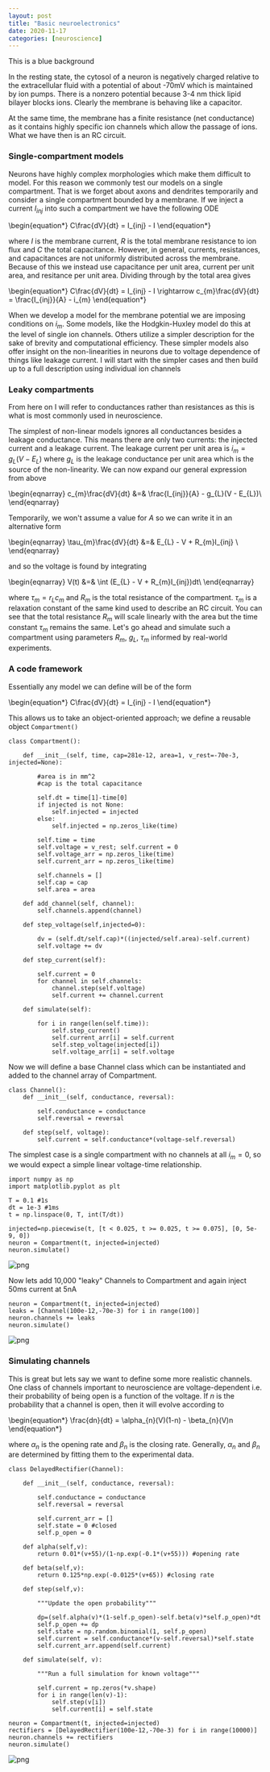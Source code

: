 ```yaml
---
layout: post
title: "Basic neuroelectronics"
date: 2020-11-17
categories: [neuroscience]
---
```


<div class="alert alert-block alert-info">
This is a blue background
</div>

In the resting state, the cytosol of a neuron is negatively charged relative to
the extracellular fluid with a potential of about -70$\mathrm{mV}$ which is
maintained by ion pumps. There is a nonzero potential because 3-4 nm thick
lipid bilayer blocks ions. Clearly the membrane is behaving like a capacitor.

At the same time, the membrane has a finite resistance (net conductance) as it
contains highly specific ion channels which allow the passage of ions.
What we have then is an RC circuit.

### Single-compartment models

Neurons have highly complex morphologies which make them difficult to model.
For this reason we commonly test our models on a single compartment.
That is we forget about axons and dendrites temporarily and consider a
single compartment bounded by a membrane. If we inject a current $I_{inj}$
into such a compartment we have the following ODE

\begin{equation*}
C\frac{dV}{dt} = I_{inj} - I
\end{equation*}

where $I$ is the membrane current, $R$ is the total membrane resistance to ion
flux and $C$ the total capacitance. However, in general, currents, resistances,
and capacitances are not uniformly distributed across the membrane.
Because of this we instead use capacitance per unit area, current per unit area,
and resitance per unit area. Dividing through by the total area gives

\begin{equation*}
C\frac{dV}{dt} = I_{inj} - I \rightarrow c_{m}\frac{dV}{dt} = \frac{I_{inj}}{A} - i_{m}
\end{equation*}

When we develop a model for the membrane potential we are imposing conditions on $i_{m}$.
Some models, like the Hodgkin-Huxley model do this at the level of single ion channels.
Others utilize a simpler description for the sake of brevity and computational efficiency.
These simpler models also offer insight on the non-linearities in neurons due to
voltage dependence of things like leakage current. I will start with the simpler
cases and then build up to a full description using individual ion channels

### Leaky compartments

From here on I will refer to conductances rather than resistances as this is
what is most commonly used in neuroscience.

The simplest of non-linear models ignores all conductances besides a leakage conductance.
This means there are only two currents: the injected current and a leakage current.
The leakage current per unit area is $i_{m} = g_{L}(V - E_{L})$ where $g_{L}$ is
the leakage conductance per unit area which is the source of the non-linearity.
We can now expand our general expression from above

\begin{eqnarray}
c_{m}\frac{dV}{dt} &=& \frac{I_{inj}}{A} - g_{L}(V - E_{L})\\
\end{eqnarray}

Temporarily, we won't assume a value for $A$ so we can write it in an alternative form

\begin{eqnarray}
\tau_{m}\frac{dV}{dt} &=& E_{L} - V + R_{m}I_{inj} \\
\end{eqnarray}

and so the voltage is found by integrating

\begin{eqnarray}
V(t) &=& \int (E_{L} - V + R_{m}I_{inj})dt\\
\end{eqnarray}

where $\tau_{m}=r_{L}c_{m}$ and $R_{m}$ is the total resistance of the compartment.
$\tau_{m}$ is a relaxation constant of the same kind used to describe an RC circuit.
 You can see that the total resistance $R_{m}$ will scale linearly with the area
 but the time constant $\tau_{m}$ remains the same. Let's go ahead and simulate
 such a compartment using parameters $R_{m}$, $g_{L}$, $\tau_{m}$ informed by real-world experiments.

### A code framework

Essentially any model we can define will be of the form

\begin{equation*}
C\frac{dV}{dt} = I_{inj} - I
\end{equation*}

This allows us to take an object-oriented approach; we define a reusable object ```Compartment()```


```code
class Compartment():

    def __init__(self, time, cap=281e-12, area=1, v_rest=-70e-3, injected=None):

        #area is in mm^2
        #cap is the total capacitance

        self.dt = time[1]-time[0]
        if injected is not None:
            self.injected = injected
        else:
            self.injected = np.zeros_like(time)

        self.time = time
        self.voltage = v_rest; self.current = 0
        self.voltage_arr = np.zeros_like(time)
        self.current_arr = np.zeros_like(time)

        self.channels = []
        self.cap = cap
        self.area = area

    def add_channel(self, channel):
        self.channels.append(channel)

    def step_voltage(self,injected=0):

        dv = (self.dt/self.cap)*((injected/self.area)-self.current)
        self.voltage += dv

    def step_current(self):

        self.current = 0
        for channel in self.channels:
            channel.step(self.voltage)
            self.current += channel.current

    def simulate(self):

        for i in range(len(self.time)):
            self.step_current()
            self.current_arr[i] = self.current
            self.step_voltage(injected[i])
            self.voltage_arr[i] = self.voltage
```

Now we will define a base Channel class which can be instantiated and added
to the channel array of Compartment.

```code
class Channel():
    def __init__(self, conductance, reversal):

        self.conductance = conductance
        self.reversal = reversal

    def step(self, voltage):
        self.current = self.conductance*(voltage-self.reversal)
```

The simplest case is a single compartment with no channels at all $i_{m}=0$,
so we would expect a simple linear voltage-time relationship.

```code
import numpy as np
import matplotlib.pyplot as plt

T = 0.1 #1s
dt = 1e-3 #1ms
t = np.linspace(0, T, int(T/dt))

injected=np.piecewise(t, [t < 0.025, t >= 0.025, t >= 0.075], [0, 5e-9, 0])
neuron = Compartment(t, injected=injected)
neuron.simulate()
```
![png](neuroelectronics_files/neuroelectronics_7_0.png)

Now lets add 10,000 "leaky" Channels to Compartment and again inject 50ms current at 5nA

```code
neuron = Compartment(t, injected=injected)
leaks = [Channel(100e-12,-70e-3) for i in range(100)]
neuron.channels += leaks
neuron.simulate()
```

![png](neuroelectronics_files/neuroelectronics_10_0.png)

### Simulating channels

This is great but lets say we want to define some more realistic channels.
One class of channels important to neuroscience are voltage-dependent i.e.
their probability of being open is a function of the voltage.
If $n$ is the probability that a channel is open, then it will evolve according to

\begin{equation*}
\frac{dn}{dt} = \alpha_{n}(V)(1-n) - \beta_{n}(V)n
\end{equation*}

where $\alpha_{n}$ is the opening rate and $\beta_{n}$ is the closing rate.
Generally, $\alpha_{n}$ and $\beta_{n}$ are determined by fitting them to the experimental data.


```code
class DelayedRectifier(Channel):

    def __init__(self, conductance, reversal):

        self.conductance = conductance
        self.reversal = reversal

        self.current_arr = []
        self.state = 0 #closed
        self.p_open = 0

    def alpha(self,v):
        return 0.01*(v+55)/(1-np.exp(-0.1*(v+55))) #opening rate

    def beta(self,v):
        return 0.125*np.exp(-0.0125*(v+65)) #closing rate

    def step(self,v):

        """Update the open probability"""

        dp=(self.alpha(v)*(1-self.p_open)-self.beta(v)*self.p_open)*dt
        self.p_open += dp
        self.state = np.random.binomial(1, self.p_open)
        self.current = self.conductance*(v-self.reversal)*self.state
        self.current_arr.append(self.current)

    def simulate(self, v):

        """Run a full simulation for known voltage"""

        self.current = np.zeros(*v.shape)
        for i in range(len(v)-1):
            self.step(v[i])
            self.current[i] = self.state
```

```code
neuron = Compartment(t, injected=injected)
rectifiers = [DelayedRectifier(100e-12,-70e-3) for i in range(10000)]
neuron.channels += rectifiers
neuron.simulate()
```
![png](neuroelectronics_files/neuroelectronics_14_0.png)
